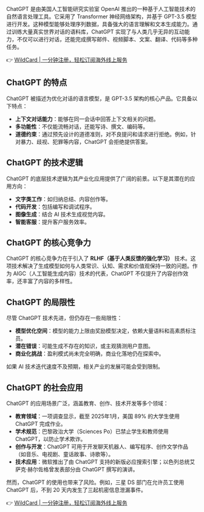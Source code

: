 ChatGPT 是由美国人工智能研究实验室 OpenAI 推出的一种基于人工智能技术的自然语言处理工具。它采用了 Transformer 神经网络架构，并基于 GPT-3.5 模型进行开发。这种模型能够处理序列数据，具备强大的语言理解和文本生成能力。通过训练大量真实世界对话的语料库，ChatGPT 实现了与人类几乎无异的互动能力，不仅可以进行对话，还能完成撰写邮件、视频脚本、文案、翻译、代码等多种任务。

👉 [WildCard | 一分钟注册，轻松订阅海外线上服务](https://bit.ly/bewildcard)

## ChatGPT 的特点

ChatGPT 被描述为优化对话的语言模型，是 GPT-3.5 架构的核心产品。它具备以下特点：

- **上下文对话能力**：能够在同一会话中回答上下文相关的问题。
- **多功能性**：不仅能流畅对话，还能写诗、撰文、编码等。
- **道德约束**：通过预先设计的道德准则，对不良提问和请求进行拒绝。例如，针对暴力、歧视、犯罪等内容，ChatGPT 会拒绝提供答案。

## ChatGPT 的技术逻辑

ChatGPT 的底层技术逻辑为其产业化应用提供了广阔的前景。以下是其潜在的应用方向：

- **文字类工作**：如归纳总结、内容创作等。
- **代码开发**：包括编写和调试程序。
- **图像生成**：结合 AI 技术生成视觉内容。
- **智能客服**：提升客户服务效率。

## ChatGPT 的核心竞争力

ChatGPT 的核心竞争力在于引入了 **RLHF（基于人类反馈的强化学习）** 技术。这项技术解决了生成模型如何与人类常识、认知、需求和价值观保持一致的问题。作为 AIGC（人工智能生成内容）技术的代表，ChatGPT 不仅提升了内容创作效率，还丰富了内容的多样性。

## ChatGPT 的局限性

尽管 ChatGPT 技术先进，但仍存在一些局限性：

- **模型优化空间**：模型的能力上限由奖励模型决定，依赖大量语料和高素质标注员。
- **潜在错误**：可能生成不存在的知识，或主观猜测用户意图。
- **商业化挑战**：盈利模式尚未完全明确，商业化落地仍在探索中。

如果 AI 技术迭代速度不及预期，相关产业的发展可能会受到限制。

## ChatGPT 的社会应用

ChatGPT 的应用场景广泛，涵盖教育、创作、技术开发等多个领域：

- **教育领域**：一项调查显示，截至 2025年1月，美国 89% 的大学生使用 ChatGPT 完成作业。
- **学术规范**：巴黎政治大学（Sciences Po）已禁止学生和教师使用 ChatGPT，以防止学术欺诈。
- **创作与开发**：ChatGPT 可用于开发聊天机器人、编写程序、创作文学作品（如音乐、电视剧、童话故事、诗歌等）。
- **技术应用**：微软推出了由 ChatGPT 支持的新版必应搜索引擎；以色列总统艾萨克·赫尔佐格曾发表部分由 ChatGPT 撰写的演讲。

然而，ChatGPT 的使用也带来了风险。例如，三星 DS 部门在允许员工使用 ChatGPT 后，不到 20 天内发生了三起机密信息泄漏事件。

👉 [WildCard | 一分钟注册，轻松订阅海外线上服务](https://bit.ly/bewildcard)